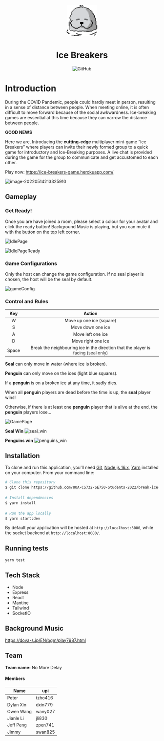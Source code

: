 <h1 align="center">
  <br>
  <img src="./resources/seal_dance.gif?raw=true&sanitize=true" alt="Seal" width="100">
</h1>

<h1 align="center">Ice Breakers</h1>

<p align="center">
  <img alt="GitHub" src="https://img.shields.io/badge/license-MIT-blue">
</p>

# Introduction

During the COVID Pandemic, people could hardly meet in person, resulting in a sense of distance between people. When meeting online, it is often difficult to move forward because of the social awkwardness. Ice-breaking games are essential at this time because they can narrow the distance between people.

**GOOD NEWS**

Here we are, Introducing the **cutting-edge** multiplayer mini-game “Ice Breakers” where players can invite their newly formed group to a quick game for introductory and Ice-Breaking purposes. A live chat is provided during the game for the group to communicate and get accustomed to each other.

Play now: https://ice-breakers-game.herokuapp.com/

![image-20220514213325910](https://user-images.githubusercontent.com/62285883/168422575-8eac6b48-9c91-490f-ab14-68314cc02c05.png)

## Gameplay

### Get Ready!

Once you are have joined a room, please select a colour for your avatar and click the ready button!
Background Music is playing, but you can mute it with the button on the top left corner.

![IdlePage](https://user-images.githubusercontent.com/61868315/168454458-b3110682-7c2c-4842-baf2-3600df60c8e5.png)

![IdlePageReady](https://user-images.githubusercontent.com/61868315/168454466-e8bab651-18fb-4777-b481-2d8c85dae4dd.png)

### Game Configurations

Only the host can change the game configuration. If no seal player is chosen, the host will be the seal by default.

![gameConfig](https://user-images.githubusercontent.com/61868315/168454521-fd8725ec-42ef-4be6-a8ad-7a3f27f1e54b.png)

### Control and Rules

|  Key  |                                      Action                                       |
| :---: | :-------------------------------------------------------------------------------: |
|   W   |                             Move up one ice (square)                              |
|   S   |                                 Move down one ice                                 |
|   A   |                                 Move left one ice                                 |
|   D   |                                Move right one ice                                 |
| Space | Break the neighbouring ice in the direction that the player is facing (seal only) |

**Seal** can only move in water (where ice is broken).

**Penguin** can only move on the ices (light blue squares).

If a **penguin** is on a broken ice at any time, it sadly dies.

When all **penguin** players are dead before the time is up, the **seal** player wins!

Otherwise, if there is at least one **penguin** player that is alive at the end, the **penguin** players lose...

![GamePage](https://user-images.githubusercontent.com/61868315/168454599-2f8ac712-8abc-4693-9e09-325a3a3504df.png)

**Seal Win**
![seal_win](https://user-images.githubusercontent.com/61868315/168454604-fc51b77c-31e8-4892-b145-c6d89871e96d.png)

**Penguins win**
![penguins_win](https://user-images.githubusercontent.com/61868315/168454637-efc54a0f-6194-4a86-8a08-19cab2409953.png)

## Installation

To clone and run this application, you'll need [Git](https://git-scm.com), [Node.js 16.x](https://nodejs.org/en/download/), [Yarn](https://yarnpkg.com/getting-started/install) installed on your computer. From your command line:

```bash
# Clone this repository
$ git clone https://github.com/UOA-CS732-SE750-Students-2022/break-ice-game

# Install dependencies
$ yarn install

# Run the app locally
$ yarn start:dev
```

By default your application will be hosted at `http://localhost:3000`, while the
socket backend at `http://localhost:8080/`.

## Running tests

```bash
yarn test
```

## Tech Stack

- Node
- Express
- React
- Mantine
- Tailwind
- SocketIO

## Background Music

https://dova-s.jp/EN/bgm/play7987.html

## Team

**Team name:** No More Delay

#### **Members**

| Name      | upi     |
| --------- | ------- |
| Peter     | tzho416 |
| Dylan Xin | dxin779 |
| Owen Wang | wany027 |
| Jianle Li | jli830  |
| Jeff Peng | zpen741 |
| Jimmy     | swan825 |
